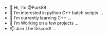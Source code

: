 - 👋 Hi, I’m @Purk88
- 👀 I’m interested in python C++ batch scripts ...
- 🌱 I’m currently learning C++ ...
- 💞️ I’m Working on a few projects ...
- 📫 Join The Discord! ...

<!---
Purk88/Purk88 is a ✨ special ✨ repository because its `README.md` (this file) appears on your GitHub profile.
You can click the Preview link to take a look at your changes.
--->
